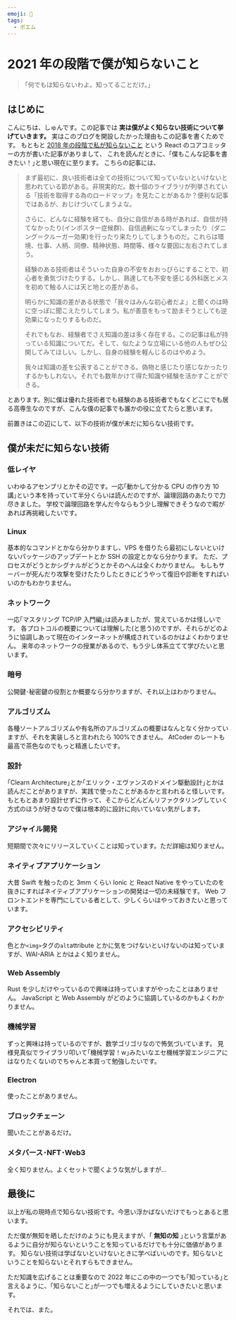 ```yaml
---
emoji: 🤔
tags:
  - ポエム
---
```


# 2021 年の段階で僕が知らないこと

> ｢何でもは知らないわよ。知ってることだけ。｣

## はじめに

こんにちは、しゅんです。この記事では **実は僕がよく知らない技術について挙げていきます。**
実はこのブログを開設したかった理由もこの記事を書くためです。
もともと [2018 年の段階で私が知らないこと](https://overreacted.io/ja/things-i-dont-know-as-of-2018/) という React のコアコミッターの方が書いた記事がありまして、
これを読んだときに、｢僕もこんな記事を書きたい！｣と思い現在に至ります。
こちらの記事には、

> まず最初に、良い技術者は全ての技術について知っていないといけないと思われている節がある。非現実的だ。数十個のライブラリが列挙されている「技術を取得する為のロードマップ」を見たことがあるか？便利な記事ではあるが、おじけづいてしまうよな。
>
> さらに、どんなに経験を経ても、自分に自信がある時があれば、自信が持てなかったり(インポスター症候群)、自信過剰になってしまったり（ダニング＝クルーガー効果)を行ったり来たりしてしまうものだ。これらは環境、仕事、人柄、同僚、精神状態、時間等、様々な要因に左右されてしまう。
>
> 経験のある技術者はそういった自身の不安をおおっぴらにすることで、初心者を勇気づけたりする。しかし、熟達しても不安を感じる外科医とメスを初めて触る人には天と地との差がある。
>
> 明らかに知識の差がある状態で「我々はみんな初心者だよ」と聞くのは時に空っぽに聞こえたりしてしまう。私が善意をもって励まそうとしても逆効果になったりするものだ。
>
> それでもなお、経験者でさえ知識の差は多く存在する。この記事は私が持っている知識についてだ。そして、似たような立場にいる他の人もぜひ公開してみてほしい。しかし、自身の経験を軽んじるのはやめよう。
>
> 我々は知識の差を公表することができる。偽物と感じたり感じなかったりするかもしれない。それでも数年かけて得た知識や経験を活かすことができる。

とあります。別に僕は優れた技術者でも経験のある技術者でもなくどこにでも居る高専生なのですが、こんな僕の記事でも誰かの役に立てたらと思います。

前置きはこの辺にして、以下の技術が僕が未だに知らない技術です。

## 僕が未だに知らない技術

### 低レイヤ

いわゆるアセンブリとかその辺です。一応｢動かして分かる CPU の作り方 10 講｣という本を持っていて半分くらいは読んだのですが、論理回路のあたりで力尽きました。
学校で論理回路を学んだ今ならもう少し理解できそうなので暇があれば再挑戦したいです。

### Linux

基本的なコマンドとかなら分かりますし、VPS を借りたら最初にしないといけないパッケージのアップデートとか SSH の設定とかなら分かります。
ただ、プロセスがどうとかシグナルがどうとかそのへんは全くわかりません。
もしもサーバーが死んだり攻撃を受けたたりしたときにどうやって復旧や診断をすればいいのかもわかりません。

### ネットワーク

一応｢マスタリング TCP/IP 入門編｣は読みましたが、覚えているかは怪しいです。
各プロトコルの概要については理解した(と思う)のですが、それらがどのように協調しあって現在のインターネットが構成されているのかはよくわかりません。
来年のネットワークの授業があるので、もう少し体系立てて学びたいと思います。

### 暗号

公開鍵･秘密鍵の役割とか概要なら分かりますが、それ以上はわかりません。

### アルゴリズム

各種ソートアルゴリズムや有名所のアルゴリズムの概要はなんとなく分かっていますが、それを実装しろと言われたら 100%できません。
AtCoder のレートも最高で茶色なのでもっと精進したいです。

### 設計

｢Clearn Architecture｣とか｢エリック・エヴァンスのドメイン駆動設計｣とかは読んだことがありますが、実践で使ったことがあるかと言われると怪しいです。
もともとあまり設計せずに作って、そこからどんどんリファクタリングしていく方式のほうが好きなので僕は根本的に設計に向いていない気がします。

### アジャイル開発

短期間で次々にリリースしていくことは知っています。ただ詳細は知りません。

### ネイティブアプリケーション

大昔 Swift を触ったのと 3mm くらい Ionic と React Native をやっていたのを抜きにすればネイティブアプリケーションの開発は一切の未経験です。
Web フロントエンドを専門にしている者として、少しくらいはやっておきたいと思っています。

### アクセシビリティ

色とか`<img>`タグの`alt`attribute とかに気をつけないといけないのは知っていますが、WAI-ARIA とかはよく知りません。

### Web Assembly

Rust を少しだけやっているので興味は持っていますがやったことはありません。
JavaScript と Web Assembly がどのように協調しているのかもよくわかりません。

### 機械学習

ずっと興味は持っているのですが、数学ゴリゴリなので怖気づいています。
見様見真似でライブラリ叩いて｢機械学習！w｣みたいなエセ機械学習エンジニアにはなりたくないのでちゃんと本買って勉強したいです。

### Electron

使ったことがありません。

### ブロックチェーン

聞いたことがあるだけ。

### メタバース･NFT･Web3

全く知りません。よくセットで聞くような気がしますが…

## 最後に

以上が私の現時点で知らない技術です。今思い浮かばないだけでもっとあると思います。

ただ僕が無知を晒しただけのようにも見えますが、｢ **無知の知** ｣という言葉があるように自分が知らないということを知っているだけでも十分に価値があります。
知らない技術は学ばないといけないときに学べばいいのです。知らないということを知らないとそれすらもできません。

ただ知識を広げることは重要なので 2022 年にこの中の一つでも｢知っている｣と言えるように、｢知らないこと｣が一つでも増えるようにしていきたいと思います。

それでは、また。
